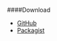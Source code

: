 ####Download

- [GitHub](https://github.com/canax/anax-flat)
- [Packagist](https://packagist.org/packages/mos/anax-flat)
